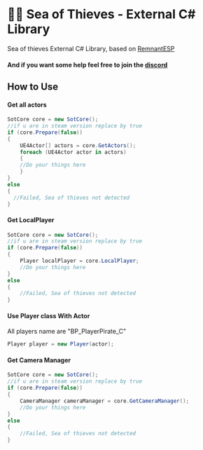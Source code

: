 
# 🏴‍☠️ Sea of Thieves - External C# Library
Sea of thieves External C# Library, based on [
RemnantESP](https://github.com/shalzuth/RemnantESP)

#### And if you want some help feel free to join the [discord](https://discord.gg/KkBVKCFdzz)

## How to Use

#### Get all actors

```C#
SotCore core = new SotCore();
//if u are in steam version replace by true
if (core.Prepare(false))
{
    UE4Actor[] actors = core.GetActors();
    foreach (UE4Actor actor in actors)
    {
	//Do your things here
    }
}
else
{
  //Failed, Sea of thieves not detected
}
```

#### Get LocalPlayer

```C#
SotCore core = new SotCore();
//if u are in steam version replace by true
if (core.Prepare(false))
{
    Player localPlayer = core.LocalPlayer;
    //Do your things here
}
else
{
    //Failed, Sea of thieves not detected
}
```

#### Use Player class With Actor
All players name are "BP_PlayerPirate_C"
```C#
Player player = new Player(actor);
```

#### Get Camera Manager

```C#
SotCore core = new SotCore();
//if u are in steam version replace by true
if (core.Prepare(false))
{
    CameraManager cameraManager = core.GetCameraManager();
    //Do your things here
}
else
{
    //Failed, Sea of thieves not detected
}
```
